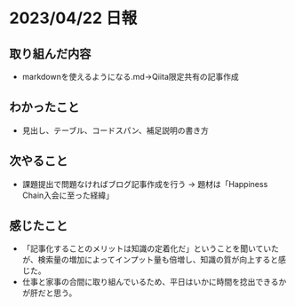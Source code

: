 # 2023/04/22 日報

## 取り組んだ内容
 - markdownを使えるようになる.md→Qiita限定共有の記事作成
## わかったこと
 - 見出し、テーブル、コードスパン、補足説明の書き方
## 次やること
 - 課題提出で問題なければブログ記事作成を行う → 題材は「Happiness Chain入会に至った経緯」
## 感じたこと
 - 「記事化することのメリットは知識の定着化だ」ということを聞いていたが、検索量の増加によってインプット量も倍増し、知識の質が向上すると感じた。
 - 仕事と家事の合間に取り組んでいるため、平日はいかに時間を捻出できるかが肝だと思う。